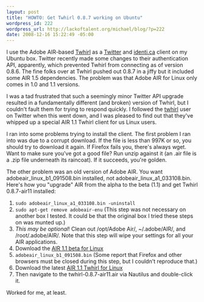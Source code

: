 ```yaml
--- 
layout: post
title: "HOWTO: Get Twhirl 0.8.7 working on Ubuntu"
wordpress_id: 222
wordpress_url: http://lackoftalent.org/michael/blog/?p=222
date: 2008-12-16 15:22:49 -05:00
---
```

I use the Adobe AIR-based <a href="http://twhirl.org/">Twhirl</a> as a <a href="http://twitter.com/">Twitter</a> and <a href="http://identi.ca/">identi.ca</a> client on my Ubuntu box.  Twitter recently made some changes to their authentication API, apparently, which prevented Twhirl from connecting as of version 0.8.6.  The fine folks over at Twhirl pushed out 0.8.7 in a jiffy but it included some AIR 1.5 dependencies.  The problem was that Adobe AIR for Linux only comes in 1.0 and 1.1 versions.

I was a tad frustrated that such a seemingly minor Twitter API upgrade resulted in a fundamentally different (and broken) version of Twhirl, but I couldn't fault them for trying to respond quickly.  I followed the <a href="http://twitter.com/twhirl">twhirl</a> user on Twitter when this went down, and I was pleased to find out that they've whipped up a special AIR 1.1 Twhirl client for us Linux users.

I ran into some problems trying to install the client.  The first problem I ran into was due to a corrupt download.  If the file is less than 997K or so, you should try to download it again.  If Firefox fails you, there's always wget.  Want to make sure you've got a good file?  Run unzip against it (an .air file is a .zip file underneath its raincoat).  If it succeeds, you're golden.

The other problem was an old version of Adobe AIR.  You want adobeair_linux_b1_091508.bin installed, not adobeair_linux_a1_033108.bin.  Here's how you "upgrade" AIR from the alpha to the beta (1.1) and get Twhirl 0.8.7-air11 installed:
<ol>
<li><code>sudo adobeair_linux_a1_033108.bin -uninstall</code></li>
<li><code>sudo apt-get remove adobeair-enu</code> (This step was not necessary on another box I tested.  It could be that the original box I tried these steps on was munted up.)</li>
<li><em>This may be optional</em>!  Clean out /opt/Adobe Air/, ~/.adobe/AIR/, and /root/.adobe/AIR/.  Note that this step will wipe your settings for all your AIR applications.
<li>Download the <a href="http://labs.adobe.com/downloads/air_linux.html">AIR 1.1 beta for Linux</a></li>
<li><code>adobeair_linux_b1_091508.bin</code>  (Some report that Firefox and other browsers must be closed during this step, but I couldn't reproduce that.)</li>
<li>Download the latest <a href="http://www.twhirl.org/files/twhirl-0.8.7-air11.air">AIR 1.1 Twhirl for Linux</a></li>
<li>Then navigate to the twhirl-0.8.7-air11.air via Nautilus and double-click it.</li>
</ol>
Worked for me, at least.
